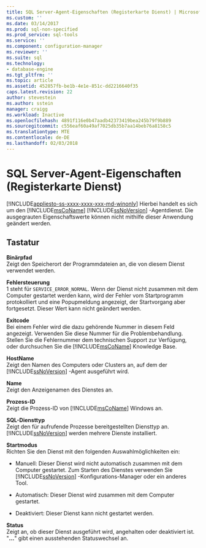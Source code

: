 ```yaml
---
title: SQL Server-Agent-Eigenschaften (Registerkarte Dienst) | Microsoft Docs
ms.custom: ''
ms.date: 03/14/2017
ms.prod: sql-non-specified
ms.prod_service: sql-tools
ms.service: ''
ms.component: configuration-manager
ms.reviewer: ''
ms.suite: sql
ms.technology:
- database-engine
ms.tgt_pltfrm: ''
ms.topic: article
ms.assetid: 452857fb-be1b-4e1e-851c-dd2216640f35
caps.latest.revision: 22
author: stevestein
ms.author: sstein
manager: craigg
ms.workload: Inactive
ms.openlocfilehash: 4891f116e0b47aadb42373419bea245b79f9b889
ms.sourcegitcommit: c556eaf60a49af7025db35b7aa14beb76a8158c5
ms.translationtype: MTE
ms.contentlocale: de-DE
ms.lasthandoff: 02/03/2018
---
```

# <a name="sql-server-agent-properties-service-tab"></a>SQL Server-Agent-Eigenschaften (Registerkarte Dienst)
[!INCLUDE[appliesto-ss-xxxx-xxxx-xxx-md-winonly](../../includes/appliesto-ss-xxxx-xxxx-xxx-md-winonly.md)]
Hierbei handelt es sich um den [!INCLUDE[msCoName](../../includes/msconame-md.md)] [!INCLUDE[ssNoVersion](../../includes/ssnoversion-md.md)] -Agentdienst. Die ausgegrauten Eigenschaftswerte können nicht mithilfe dieser Anwendung geändert werden.  
  
## <a name="options"></a>Tastatur  
 **Binärpfad**  
 Zeigt den Speicherort der Programmdateien an, die von diesem Dienst verwendet werden.  
  
 **Fehlersteuerung**  
 1 steht für `SERVICE_ERROR_NORMAL`. Wenn der Dienst nicht zusammen mit dem Computer gestartet werden kann, wird der Fehler vom Startprogramm protokolliert und eine Popupmeldung angezeigt, der Startvorgang aber fortgesetzt. Dieser Wert kann nicht geändert werden.  
  
 **Exitcode**  
 Bei einem Fehler wird die dazu gehörende Nummer in diesem Feld angezeigt. Verwenden Sie diese Nummer für die Problembehandlung. Stellen Sie die Fehlernummer dem technischen Support zur Verfügung, oder durchsuchen Sie die [!INCLUDE[msCoName](../../includes/msconame-md.md)] Knowledge Base.  
  
 **HostName**  
 Zeigt den Namen des Computers oder Clusters an, auf dem der [!INCLUDE[ssNoVersion](../../includes/ssnoversion-md.md)] -Agent ausgeführt wird.  
  
 **Name**  
 Zeigt den Anzeigenamen des Dienstes an.  
  
 **Prozess-ID**  
 Zeigt die Prozess-ID von [!INCLUDE[msCoName](../../includes/msconame-md.md)] Windows an.  
  
 **SQL-Diensttyp**  
 Zeigt den für aufrufende Prozesse bereitgestellten Diensttyp an. [!INCLUDE[ssNoVersion](../../includes/ssnoversion-md.md)] werden mehrere Dienste installiert.  
  
 **Startmodus**  
 Richten Sie den Dienst mit den folgenden Auswahlmöglichkeiten ein:  
  
-   Manuell: Dieser Dienst wird nicht automatisch zusammen mit dem Computer gestartet. Zum Starten des Dienstes verwenden Sie [!INCLUDE[ssNoVersion](../../includes/ssnoversion-md.md)] -Konfigurations-Manager oder ein anderes Tool.  
  
-   Automatisch: Dieser Dienst wird zusammen mit dem Computer gestartet.  
  
-   Deaktiviert: Dieser Dienst kann nicht gestartet werden.  
  
 **Status**  
 Zeigt an, ob dieser Dienst ausgeführt wird, angehalten oder deaktiviert ist. "**…**" gibt einen ausstehenden Statuswechsel an.  
  
  
